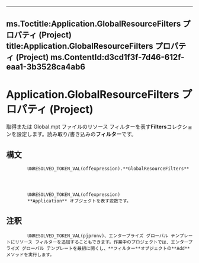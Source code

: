 

---
ms.Toctitle:Application.GlobalResourceFilters プロパティ (Project)
title:Application.GlobalResourceFilters プロパティ (Project)
ms.ContentId:d3cd1f3f-7d46-612f-eaa1-3b3528ca4ab6
---
# Application.GlobalResourceFilters プロパティ (Project)




取得または Global.mpt ファイルのリソース フィルターを表す**Filters**コレクションを設定します。読み取り/書き込みの**フィルター**です。

## 構文

            UNRESOLVED_TOKEN_VAL(offexpression).**GlobalResourceFilters**




            UNRESOLVED_TOKEN_VAL(offexpression)
            **Application** オブジェクトを表す変数です。



## 注釈

            UNRESOLVED_TOKEN_VAL(pjpronv)、エンタープライズ グローバル テンプレートにリソース フィルターを追加することもできます。作業中のプロジェクトでは、エンタープライズ グローバル テンプレートを最初に開くし、**フィルター**オブジェクトの**Add**メソッドを実行します。





